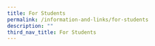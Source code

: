 ```yaml
---
title: For Students
permalink: /information-and-links/for-students
description: ""
third_nav_title: For Students
---
```

